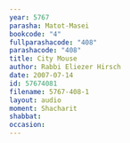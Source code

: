 ```yaml
---
year: 5767
parasha: Matot-Masei
bookcode: "4"
fullparashacode: "408"
parashacode: "408"
title: City Mouse
author: Rabbi Eliezer Hirsch
date: 2007-07-14
id: 57674081
filename: 5767-408-1
layout: audio
moment: Shacharit
shabbat: 
occasion: 
---
```

